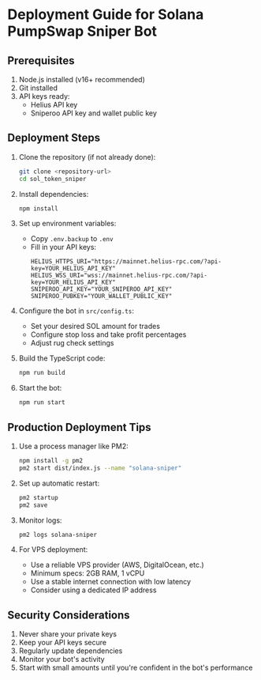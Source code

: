 # Deployment Guide for Solana PumpSwap Sniper Bot

## Prerequisites
1. Node.js installed (v16+ recommended)
2. Git installed
3. API keys ready:
   - Helius API key
   - Sniperoo API key and wallet public key

## Deployment Steps

1. Clone the repository (if not already done):
   ```bash
   git clone <repository-url>
   cd sol_token_sniper
   ```

2. Install dependencies:
   ```bash
   npm install
   ```

3. Set up environment variables:
   - Copy `.env.backup` to `.env`
   - Fill in your API keys:
     ```
     HELIUS_HTTPS_URI="https://mainnet.helius-rpc.com/?api-key=YOUR_HELIUS_API_KEY"
     HELIUS_WSS_URI="wss://mainnet.helius-rpc.com/?api-key=YOUR_HELIUS_API_KEY"
     SNIPEROO_API_KEY="YOUR_SNIPEROO_API_KEY"
     SNIPEROO_PUBKEY="YOUR_WALLET_PUBLIC_KEY"
     ```

4. Configure the bot in `src/config.ts`:
   - Set your desired SOL amount for trades
   - Configure stop loss and take profit percentages
   - Adjust rug check settings

5. Build the TypeScript code:
   ```bash
   npm run build
   ```

6. Start the bot:
   ```bash
   npm run start
   ```

## Production Deployment Tips

1. Use a process manager like PM2:
   ```bash
   npm install -g pm2
   pm2 start dist/index.js --name "solana-sniper"
   ```

2. Set up automatic restart:
   ```bash
   pm2 startup
   pm2 save
   ```

3. Monitor logs:
   ```bash
   pm2 logs solana-sniper
   ```

4. For VPS deployment:
   - Use a reliable VPS provider (AWS, DigitalOcean, etc.)
   - Minimum specs: 2GB RAM, 1 vCPU
   - Use a stable internet connection with low latency
   - Consider using a dedicated IP address

## Security Considerations

1. Never share your private keys
2. Keep your API keys secure
3. Regularly update dependencies
4. Monitor your bot's activity
5. Start with small amounts until you're confident in the bot's performance
